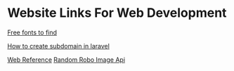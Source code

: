 # Website Links For Web Development

[Free fonts to find](https://fonts.bunny.net/)

[How to create subdomain in laravel](https://www.freecodecamp.org/news/laravel-subdomians/)

[Web Reference](https://webreference.com/)
[Random Robo Image Api](https://robohash.org/)

